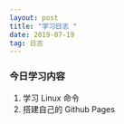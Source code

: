 ```yaml
---
layout: post
title: "学习日志 "
date: 2019-07-19
tag: 日志
---
```




### 今日学习内容

1. 学习 Linux 命令
2. 搭建自己的 Github Pages

